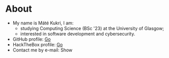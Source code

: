 <!--GEN_META
GEN_TITLE=About me
GEN_DESCRIPTION=About me
GEN_KEYWORDS=
GEN_AUTHOR=Máté Kukri
GEN_COPYRIGHT=Copyright (C) Máté Kukri, 2020
-->
# About
* My name is Máté Kukri, I am:
	* studying Computing Science (BSc '23) at the University of Glasgow;
	* interested in software development and cybersecurity.
* GitHub profile: <a href="https://github.com/kukrimate">Go</a>
* HackTheBox profile: <a href="https://www.hackthebox.eu/profile/244124">Go</a>
* Contact me by e-mail: <b id='s'></b> <a onclick="f();">Show</a>
